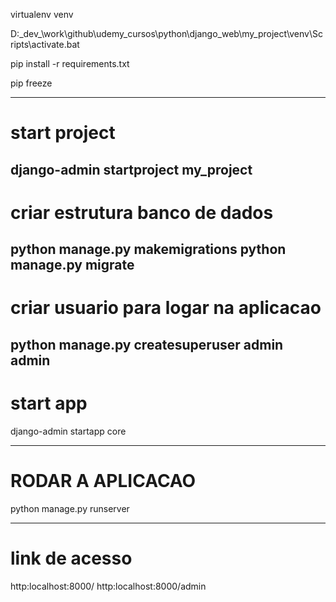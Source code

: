 virtualenv venv

D:\_dev_\work\github\udemy_cursos\python\django_web\my_project\venv\Scripts\activate.bat

pip install -r requirements.txt

pip freeze

---
# start project
django-admin startproject my_project
---
# criar estrutura banco de dados
python manage.py makemigrations
python manage.py migrate
---
# criar usuario para logar na aplicacao
python manage.py createsuperuser
admin
admin
---
# start app
django-admin startapp core

---
# RODAR A APLICACAO
python manage.py runserver

---
# link de acesso
http:localhost:8000/
http:localhost:8000/admin